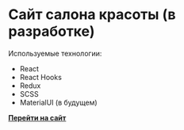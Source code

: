 # Сайт салона красоты (в разработке)

Используемые технологии:
- React
- React Hooks
- Redux
- SCSS
- MaterialUI (в будущем)

[**Перейти на сайт**](https://react-nail-salon.surge.sh/)